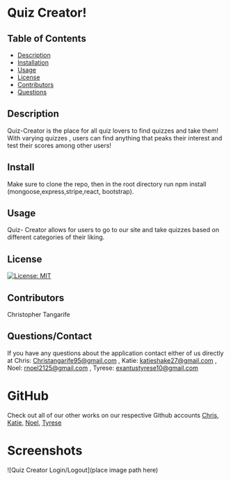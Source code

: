 # Quiz Creator! #

 ## Table of Contents
* [Description](#description)
* [Installation](#installation)
* [Usage](#usage)
* [License](#license)
* [Contributors](#contributors)
* [Questions](#questions)

## Description
Quiz-Creator is the place for all quiz lovers to find quizzes and take them! With varying quizzes , users can find anything that peaks their interest and test their scores among other users!

## Install

Make sure to clone the repo, then in the root directory run npm install (mongoose,express,stripe,react, bootstrap).

## Usage

Quiz- Creator allows for users to go to our site and take quizzes based on different categories of their liking. 

## License
[![License: MIT](https://img.shields.io/badge/License-MIT-yellow.svg)](https://opensource.org/licenses/MIT)
## Contributors

Christopher Tangarife
## Questions/Contact
If you have any questions about the application contact either of us directly at Chris: Christangarife95@gmail.com , Katie: katieshake27@gmail.com , Noel: rnoel2125@gmail.com , Tyrese: exantustyrese10@gmail.com

# GitHub
Check out all of our other works on our respective Github accounts [Chris](https://github.com/ChrisCodes54), [Katie](https://github.com/kgendaszek), [Noel](https://github.com/Namagaii), [Tyrese](https://github.com/trealtye20)
# Screenshots 

![Quiz Creator Login/Logout](place image path here)
